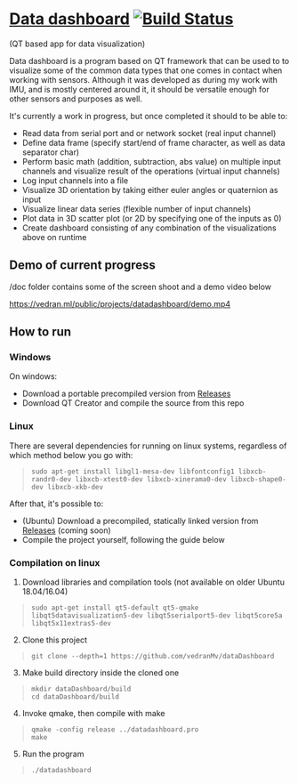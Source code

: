 [Data dashboard](https://github.com/vedranMv/dataDashboard) [![Build Status](https://ci1.vedran.ml/api/badges/vedranMv/dataDashboard/status.svg)](https://ci1.vedran.ml/vedranMv/dataDashboard)
=======
 (QT based app for data visualization)

Data dashboard is a program based on QT framework that can be used to to visualize some of the common data types that one comes in contact when working with sensors. Although it was developed as during my work with IMU, and is mostly centered around it, it should be versatile enough for other sensors and purposes as well.

It's currently a work in progress, but once completed it should to be able to:
* Read data from serial port and or network socket (real input channel)
* Define data frame (specify start/end of frame character, as well as data separator char)
* Perform basic math (addition, subtraction, abs value) on multiple input channels and visualize result of the operations (virtual input channels)
* Log input channels into a file
* Visualize 3D orientation by taking either euler angles or quaternion as input
* Visualize linear data series (flexible number of input channels)
* Plot data in 3D scatter plot (or 2D by specifying one of the inputs as 0)
* Create dashboard consisting of any combination of the visualizations above on runtime

## Demo of current progress
/doc folder contains some of the screen shoot and a demo video below

https://vedran.ml/public/projects/datadashboard/demo.mp4

## How to run
### Windows
On windows:
* Download a portable precompiled version from [Releases](https://github.com/vedranMv/dataDashboard/releases)
* Download QT Creator and compile the source from this repo

### Linux
There are several dependencies for running on linux systems, regardless of which method below you go with:
> ``sudo apt-get install libgl1-mesa-dev libfontconfig1 libxcb-randr0-dev libxcb-xtest0-dev libxcb-xinerama0-dev libxcb-shape0-dev libxcb-xkb-dev``

After that, it's possible to:
* (Ubuntu) Download a precompiled, statically linked version from [Releases](https://github.com/vedranMv/) (coming soon)
* Compile the project yourself, following the guide below 

### Compilation on linux

1. Download libraries and compilation tools (not available on older Ubuntu 18.04/16.04)
> ``sudo apt-get install qt5-default qt5-qmake libqt5datavisualization5-dev libqt5serialport5-dev libqt5core5a libqt5x11extras5-dev``

2. Clone this project
> ``git clone --depth=1 https://github.com/vedranMv/dataDashboard``

3. Make build directory inside the cloned one
> ``mkdir dataDashboard/build`` <br/> 
 ``cd dataDashboard/build``

4. Invoke qmake, then compile with make
> ``qmake -config release ../datadashboard.pro``<br/>
``make``

5. Run the program
> ``./datadashboard``